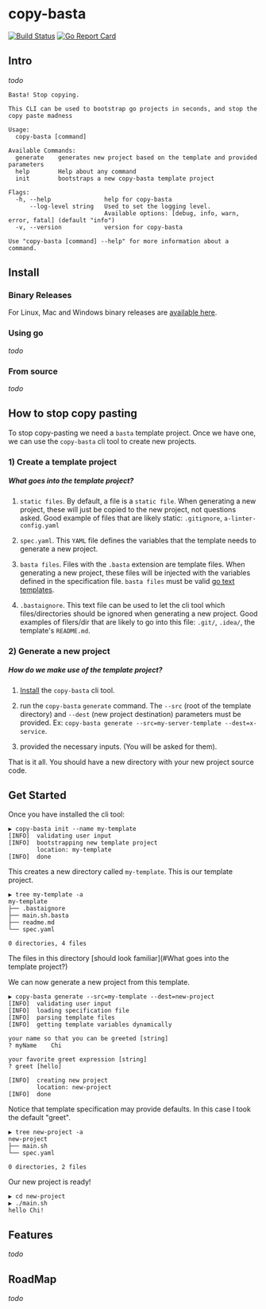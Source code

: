 # copy-basta

[![Build Status](https://travis-ci.com/Spin14/copy-basta.svg?branch=master)](https://travis-ci.com/Spin14/copy-basta)
[![Go Report Card](https://goreportcard.com/badge/github.com/Spin14/copy-basta)](https://goreportcard.com/report/github.com/Spin14/copy-basta)

## Intro

_todo_

```
Basta! Stop copying.

This CLI can be used to bootstrap go projects in seconds, and stop the copy paste madness

Usage:
  copy-basta [command]

Available Commands:
  generate    generates new project based on the template and provided parameters
  help        Help about any command
  init        bootstraps a new copy-basta template project

Flags:
  -h, --help               help for copy-basta
      --log-level string   Used to set the logging level.
                           Available options: [debug, info, warn, error, fatal] (default "info")
  -v, --version            version for copy-basta

Use "copy-basta [command] --help" for more information about a command.
```

## Install

### Binary Releases

For Linux, Mac and Windows binary releases are [available here](https://github.com/acciaioli/copy-basta/releases).

### Using go

_todo_

### From source

_todo_

## How to stop copy pasting

To stop copy-pasting we need a `basta` template project.
Once we have one, we can use the `copy-basta` cli tool to create new projects.

### 1) Create a template project

##### What goes into the template project?

1. `static files`.
By default, a file is a `static file`.
When generating a new project, these will just be copied to the new project, not questions asked.
Good example of files that are likely static: `.gitignore`, `a-linter-config.yaml`

1. `spec.yaml`.
This `YAML` file defines the variables that the template needs to generate a new project.

1. `basta files`.
Files with the `.basta` extension are template files.
When generating a new project, these files will be injected with the variables defined in the specification file.
`basta files` must be valid [go text templates](https://golang.org/pkg/text/template).

1. `.bastaignore`.
This text file can be used to let the cli tool which files/directories should be ignored when generating a new project.
Good examples of filers/dir that are likely to go into this file: `.git/`, `.idea/`, the template's `README.md`.


### 2) Generate a new project

##### How do we make use of the template project?

1. [Install](#install) the `copy-basta` cli tool.

1. run the `copy-basta` `generate` command. 
The `--src` (root of the template directory) and `--dest` (new project destination) parameters must be provided.
Ex: `copy-basta generate --src=my-server-template --dest=x-service`.

1. provided the necessary inputs. (You will be asked for them).

That is it all. You should have a new directory with your new project source code.


## Get Started

Once you have installed the cli tool:

```
▶ copy-basta init --name my-template
[INFO]	validating user input
[INFO]	bootstrapping new template project
        location: my-template
[INFO]	done
```

This creates a new directory called `my-template`. This is our template project.

```
▶ tree my-template -a
my-template
├── .bastaignore
├── main.sh.basta
├── readme.md
└── spec.yaml

0 directories, 4 files
```

The files in this directory [should look familiar](#What goes into the template project?)
 
We can now generate a new project from this template.

```
▶ copy-basta generate --src=my-template --dest=new-project
[INFO]	validating user input
[INFO]	loading specification file
[INFO]	parsing template files
[INFO]	getting template variables dynamically

your name so that you can be greeted [string] 
? myName    Chi

your favorite greet expression [string] 
? greet [hello]    

[INFO]	creating new project
        location: new-project
[INFO]	done
```

Notice that template specification may provide defaults. In this case I took the default "greet". 

```
▶ tree new-project -a
new-project
├── main.sh
└── spec.yaml

0 directories, 2 files
```

Our new project is ready!

```
▶ cd new-project
▶ ./main.sh
hello Chi!
```

## Features

_todo_

## RoadMap

_todo_